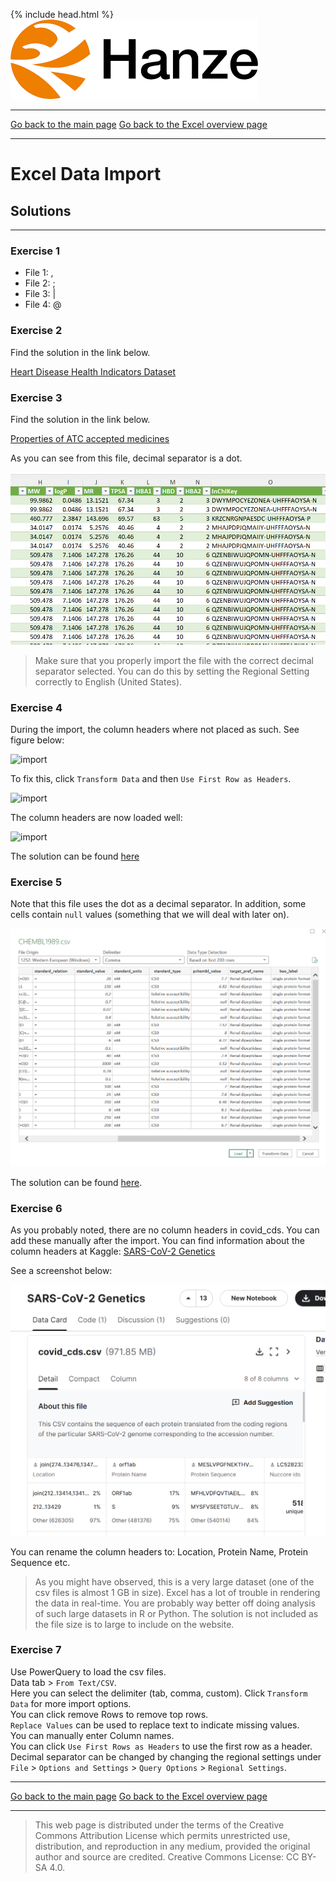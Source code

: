 {% include head.html %}
![Hanze](../hanze/hanze.png)

---

[Go back to the main page](../index.md)
[Go back to the Excel overview page](../excel/excel_01_index.md)

---


# Excel Data Import

## Solutions

---

### Exercise 1

- File 1: ,
- File 2: ;
- File 3: \|
- File 4: @

### Exercise 2

Find the solution in the link below.

[Heart Disease Health Indicators Dataset](./files_04_import_solutions/exercise02/heart_disease_health_indicators.xlsx)

### Exercise 3

Find the solution in the link below.

[Properties of ATC accepted medicines](./files_04_import_solutions/exercise03/KEGG_DRUG_ATC_PROPERTIES_PED_FP.xlsx)

As you can see from this file, decimal separator is a dot.

![import](./files_04_import_solutions/exercise03/fig1.png)

>Make sure that you properly import the file with the correct decimal separator selected. You can do this by setting the Regional Setting correctly to English (United States).  

### Exercise 4

During the import, the column headers where not placed as such.
See figure below:

![import](./files_04_import_solutions/exercise04/fig1.png)

To fix this, click `Transform Data` and then `Use First Row as Headers`.

![import](./files_04_import_solutions/exercise04/fig2.png)

The column headers are now loaded well:

![import](./files_04_import_solutions/exercise04/fig3.png)


The solution can be found [here](./files_04_import_solutions/exercise04/food_data.xlsx)


### Exercise 5

Note that this file uses the dot as a decimal separator. In addition, some cells contain `null` values (something that we will deal with later on).

![import](./files_04_import_solutions/exercise05/fig1.png)


The solution can be found [here](./files_04_import_solutions/exercise05/CHEMBL1989.xlsx).


### Exercise 6


As you probably noted, there are no column headers in covid_cds. You can add these manually after the import. You can find information about the column headers at Kaggle: [SARS-CoV-2 Genetics](https://www.kaggle.com/datasets/rtwillett/sarscov2-genetics)

See a screenshot below:

![screen shot](./files_04_import_solutions/exercise06/fig1.png)


You can rename the column headers to: Location, Protein Name, Protein Sequence etc.


>As you might have observed, this is a very large dataset (one of the csv files is almost 1 GB in size). Excel has a lot of trouble in rendering the data in real-time. You are probably way better off doing analysis of such large datasets in R or Python. The solution is not included as the file size is to large to include on the website.  

### Exercise 7

Use PowerQuery to load the csv files.  
Data tab > `From Text/CSV`.  
Here you can select the delimiter (tab, comma, custom).
Click `Transform Data` for more import options.  
You can click remove Rows to remove top rows.  
`Replace Values` can be used to replace text to indicate missing values.  
You can manually enter Column names.  
You can click `Use First Rows as Headers` to use the first row as a header.   
Decimal separator can be changed by changing the regional settings under `File` > `Options and Settings` > `Query Options` > `Regional Settings`.  


---

[Go back to the main page](../index.md)
[Go back to the Excel overview page](../excel/excel_01_index.md)

---


>This web page is distributed under the terms of the Creative Commons Attribution License which permits unrestricted use, distribution, and reproduction in any medium, provided the original author and source are credited.
>Creative Commons License: CC BY-SA 4.0.

